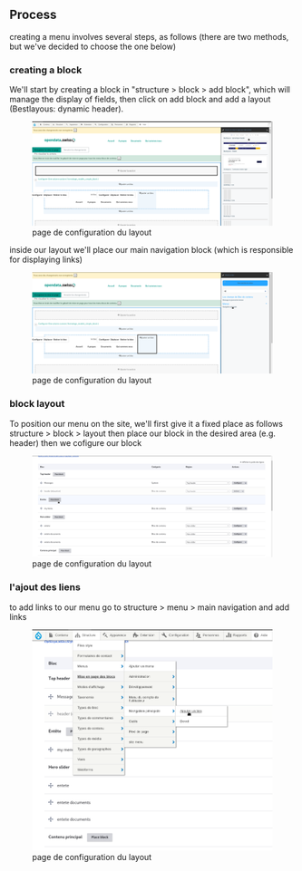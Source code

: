 ## Process

creating a menu involves several steps, as follows (there are two methods, but we've decided to choose the one below)


### creating a block

We'll start by creating a block in "structure > block > add block", which will manage the display of fields, then click on add block and add a layout (Bestlayous: dynamic header).

<figure class="figure">
  <img src="../../assets/images/best.png" class="figure-img img-fluid rounded" alt="...">
  <figcaption class="figure-caption"> page de configuration du layout </figcaption>
</figure>

inside our layout we'll place our main navigation block (which is responsible for displaying links)

<figure class="figure">
  <img src="../../assets/images/navigation.png.png" class="figure-img img-fluid rounded" alt="...">
  <figcaption class="figure-caption"> page de configuration du layout </figcaption>
</figure>

### block layout

To position our menu on the site, we'll first give it a fixed place as follows
structure > block > layout
then place our block in the desired area (e.g. header)
then we cofigure our block

<figure class="figure">
  <img src="../../assets/images/mise-en-page.png" class="figure-img img-fluid rounded" alt="...">
  <figcaption class="figure-caption"> page de configuration du layout </figcaption>
</figure>

### l'ajout des liens

to add links to our menu go to structure > menu > main navigation and add links

<figure class="figure">
  <img src="../../assets/images/liens.png" class="figure-img img-fluid rounded" alt="...">
  <figcaption class="figure-caption"> page de configuration du layout </figcaption>
</figure>

